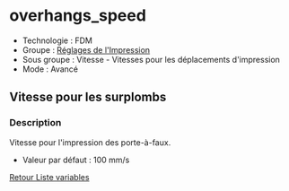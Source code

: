 # overhangs_speed

* Technologie : FDM
* Groupe : [Réglages de l'Impression](../print_settings/print_settings.md)
* Sous groupe : Vitesse - Vitesses pour les déplacements d'impression
* Mode : Avancé

##  Vitesse pour les surplombs

### Description

Vitesse pour l'impression des porte-à-faux.

* Valeur par défaut : 100 mm/s

[Retour Liste variables](variable_list.md)